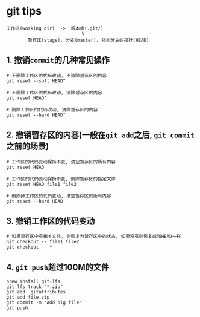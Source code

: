 # git tips

```
工作区(working dir)  ->  版本库(.git/)
                            V
        暂存区(stage), 分支(master), 指向分支的指针(HEAD)
```

## 1. 撤销`commit`的几种常见操作

```
# 不删除工作区的代码改动, 不清除暂存区的内容
git reset --soft HEAD^

# 不删除工作区的代码改动, 清除暂存区的内容
git reset HEAD^

# 删除工作区的代码改动, 清除暂存区的内容
git reset --hard HEAD^
```

## 2. 撤销暂存区的内容(一般在`git add`之后, `git commit`之前的场景)

```
# 工作区的代码变动保持不变, 清空暂存区的所有内容
git reset HEAD

# 工作区的代码变动保持不变, 删除暂存区的指定文件
git reset HEAD file1 file2

# 删除掉工作区的代码变动, 清空暂存区的所有内容
git reset --hard HEAD
```

## 3. 撤销工作区的代码变动

```
# 如果暂存区中有相关文件, 则恢复为暂存区中的状态, 如果没有则恢复成和HEAD一样
git checkout -- file1 file2
git checkout -- *
```

## 4. `git push`超过100M的文件

```
brew install git-lfs
git lfs track "*.zip"
git add .gitattributes
git add file.zip
git commit -m "Add big file"
git push
```
